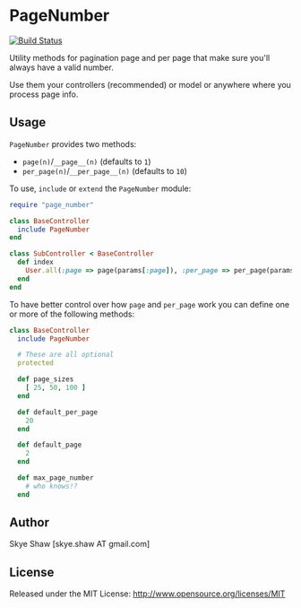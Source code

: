 # PageNumber

[![Build Status](https://travis-ci.org/sshaw/page_number.svg?branch=master)](https://travis-ci.org/sshaw/page_number)

Utility methods for pagination page and per page that make sure you'll
always have a valid number.

Use them your controllers (recommended) or model or anywhere where you process page
info.

## Usage

`PageNumber` provides two methods:

* `page(n)`/`__page__(n)` (defaults to `1`)
* `per_page(n)`/`__per_page__(n)` (defaults to `10`)

To use, `include` or `extend` the `PageNumber` module:

```rb
require "page_number"

class BaseController
  include PageNumber
end

class SubController < BaseController
  def index
    User.all(:page => page(params[:page]), :per_page => per_page(params[:per_page]))
  end
end

```

To have better control over how `page` and `per_page` work you can
define one or more of the following methods:

```rb
class BaseController
  include PageNumber

  # These are all optional
  protected

  def page_sizes
    [ 25, 50, 100 ]
  end

  def default_per_page
    20
  end

  def default_page
    2
  end

  def max_page_number
    # who knows!?
  end
```

## Author

Skye Shaw [skye.shaw AT gmail.com]

## License

Released under the MIT License: http://www.opensource.org/licenses/MIT
